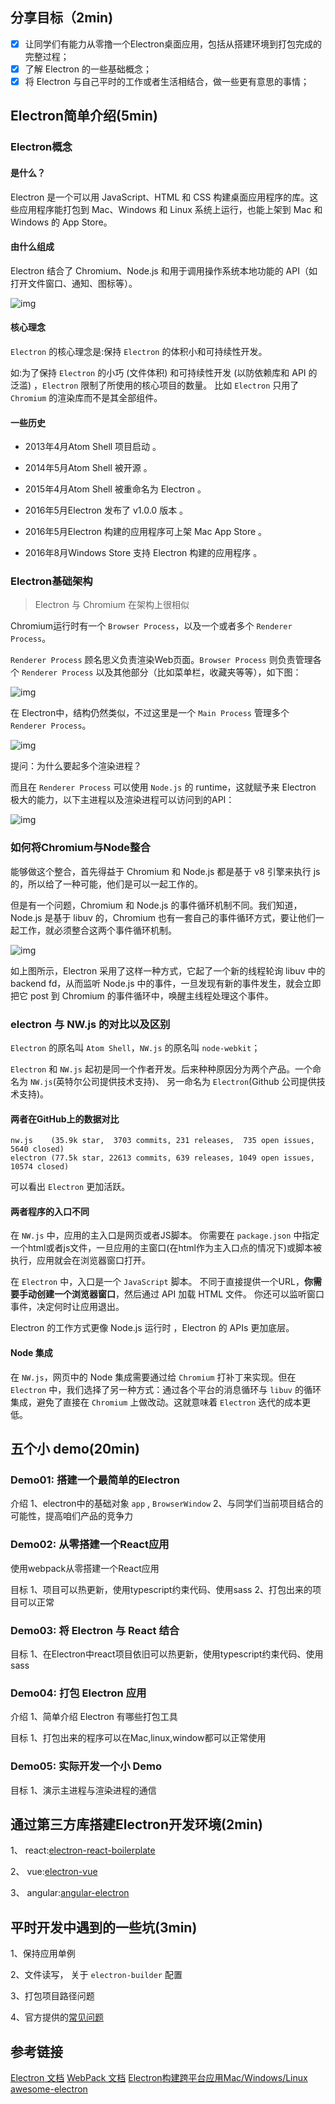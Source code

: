 ## 分享目标（2min)

- [x] 让同学们有能力从零撸一个Electron桌面应用，包括从搭建环境到打包完成的完整过程；
- [x] 了解 Electron 的一些基础概念；
- [x] 将 Electron 与自己平时的工作或者生活相结合，做一些更有意思的事情；

## Electron简单介绍(5min)

### Electron概念

#### 是什么？

Electron 是一个可以用 JavaScript、HTML 和 CSS 构建桌面应用程序的库。这些应用程序能打包到 Mac、Windows 和 Linux 系统上运行，也能上架到 Mac 和 Windows 的 App Store。

#### 由什么组成

Electron 结合了 Chromium、Node.js 和用于调用操作系统本地功能的 API（如打开文件窗口、通知、图标等）。

![img](./images/image06.png)

#### 核心理念

`Electron` 的核心理念是:保持 `Electron` 的体积小和可持续性开发。

如:为了保持 `Electron` 的小巧 (文件体积) 和可持续性开发 (以防依赖库和 API 的泛滥) ，`Electron` 限制了所使用的核心项目的数量。
比如 `Electron` 只用了 `Chromium` 的渲染库而不是其全部组件。

#### 一些历史

- 2013年4月Atom Shell 项目启动 。

- 2014年5月Atom Shell 被开源 。

- 2015年4月Atom Shell 被重命名为 Electron 。

- 2016年5月Electron 发布了 v1.0.0 版本 。

- 2016年5月Electron 构建的应用程序可上架 Mac App Store 。

- 2016年8月Windows Store 支持 Electron 构建的应用程序 。

### Electron基础架构
> Electron 与 Chromium 在架构上很相似

Chromium运行时有一个 `Browser Process`，以及一个或者多个 `Renderer Process`。

`Renderer Process` 顾名思义负责渲染Web页面。`Browser Process` 则负责管理各个 `Renderer Process` 以及其他部分（比如菜单栏，收藏夹等等），如下图：

![img](./images/image02.jpg)

在 Electron中，结构仍然类似，不过这里是一个 `Main Process` 管理多个 `Renderer Process`。

![img](./images/image03.jpg)

提问：为什么要起多个渲染进程？

而且在 `Renderer Process` 可以使用 `Node.js` 的 runtime，这就赋予来 Electron 极大的能力，以下主进程以及渲染进程可以访问到的API：

![img](./images/image07.png)


### 如何将Chromium与Node整合

能够做这个整合，首先得益于 Chromium 和 Node.js 都是基于 v8 引擎来执行 js 的，所以给了一种可能，他们是可以一起工作的。

但是有一个问题，Chromium 和 Node.js 的事件循环机制不同。我们知道，Node.js 是基于 libuv 的，Chromium 也有一套自己的事件循环方式，要让他们一起工作，就必须整合这两个事件循环机制。

![img](./images/image01.png)

如上图所示，Electron 采用了这样一种方式，它起了一个新的线程轮询 libuv 中的 backend fd，从而监听 Node.js 中的事件，一旦发现有新的事件发生，就会立即把它 post 到 Chromium 的事件循环中，唤醒主线程处理这个事件。

### electron 与 NW.js 的对比以及区别

`Electron` 的原名叫 `Atom Shell`，`NW.js`  的原名叫 `node-webkit`；

`Electron` 和 `NW.js`  起初是同一个作者开发。后来种种原因分为两个产品。一个命名为 `NW.js`(英特尔公司提供技术支持)、 另一命名为 `Electron`(Github 公司提供技术支持)。

#### 两者在GitHub上的数据对比

```
nw.js    (35.9k star,  3703 commits, 231 releases,  735 open issues,  5640 closed)
electron (77.5k star, 22613 commits, 639 releases, 1049 open issues, 10574 closed)
```
可以看出 `Electron` 更加活跃。

#### 两者程序的入口不同
在 `NW.js` 中，应用的主入口是网页或者JS脚本。 你需要在 `package.json` 中指定一个html或者js文件，一旦应用的主窗口(在html作为主入口点的情况下)或脚本被执行，应用就会在浏览器窗口打开。

在 `Electron` 中，入口是一个 `JavaScript` 脚本。 不同于直接提供一个URL，**你需要手动创建一个浏览器窗口**，然后通过 API 加载 HTML 文件。 你还可以监听窗口事件，决定何时让应用退出。

Electron 的工作方式更像 Node.js 运行时 ，Electron 的 APIs 更加底层。

#### Node 集成
在 `NW.js`，网页中的 Node 集成需要通过给 `Chromium` 打补丁来实现。但在 `Electron` 中，我们选择了另一种方式：通过各个平台的消息循环与 `libuv` 的循环集成，避免了直接在 `Chromium` 上做改动。这就意味着 `Electron` 迭代的成本更低。

## 五个小 demo(20min)

### Demo01: 搭建一个最简单的Electron

介绍
1、electron中的基础对象 `app` , `BrowserWindow`
2、与同学们当前项目结合的可能性，提高咱们产品的竞争力

### Demo02: 从零搭建一个React应用

使用webpack从零搭建一个React应用

目标
1、项目可以热更新，使用typescript约束代码、使用sass
2、打包出来的项目可以正常

### Demo03: 将 Electron 与 React 结合

目标
1、在Electron中react项目依旧可以热更新，使用typescript约束代码、使用sass


### Demo04: 打包 Electron 应用

介绍
1、简单介绍 Electron 有哪些打包工具

目标
1、打包出来的程序可以在Mac,linux,window都可以正常使用

### Demo05: 实际开发一个小 Demo

目标
1、演示主进程与渲染进程的通信


## 通过第三方库搭建Electron开发环境(2min)

1、 react:[electron-react-boilerplate](https://github.com/electron-react-boilerplate/electron-react-boilerplate)

2、 vue:[electron-vue](https://github.com/SimulatedGREG/electron-vue)

3、 angular:[angular-electron](https://github.com/maximegris/angular-electron)

## 平时开发中遇到的一些坑(3min)

1、保持应用单例

2、文件读写， 关于 `electron-builder` 配置

3、打包项目路径问题

4、官方提供的[常见问题](https://wizardforcel.gitbooks.io/electron-doc/content/faq/electron-faq.html)


## 参考链接

[Electron 文档](https://electronjs.org/docs)
[WebPack 文档](https://www.webpackjs.com/guides/)
[Electron构建跨平台应用Mac/Windows/Linux](https://juejin.im/post/5c46ab47e51d45522b4f55b1)
[awesome-electron](https://github.com/sindresorhus/awesome-electron)
